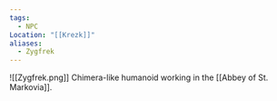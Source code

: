 ```yaml
---
tags:
  - NPC
Location: "[[Krezk]]"
aliases:
  - Zygfrek
---
```

![[Zygfrek.png]]
Chimera-like humanoid working in the [[Abbey of St. Markovia]].